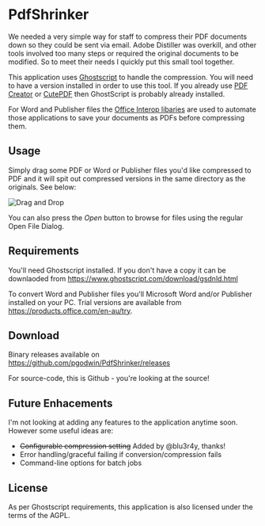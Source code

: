 # PdfShrinker
We needed a very simple way for staff to compress their PDF documents down so they could be sent via email.
Adobe Distiller was overkill, and other tools involved too many steps or required the original documents to
be modified. So to meet their needs I quickly put this small tool together.

This application uses [Ghostscript](https://www.ghostscript.com) to handle the compression. You will need to have a version
installed in order to use this tool. If you already use [PDF Creator](http://www.pdfforge.org/pdfcreator) or 
[CutePDF](http://www.cutepdf.com/) then GhostScript is probably already installed.

For Word and Publisher files the [Office Interop libaries](https://msdn.microsoft.com/en-us/library/15s06t57.aspx) are used
to automate those applications to save your documents as PDFs before compressing them.

## Usage

Simply drag some PDF or Word or Publisher files you'd like compressed to PDF and it will spit out 
compressed versions in the same directory as the originals. See below:

![Drag and Drop](http://i.imgur.com/64PCuYo.gif)

You can also press the *Open* button to browse for files using the regular Open File Dialog.

## Requirements
You'll need Ghostscript installed. If you don't have a copy it can be downlaoded from 
https://www.ghostscript.com/download/gsdnld.html

To convert Word and Publisher files you'll Microsoft Word and/or Publisher installed on your PC. 
Trial versions are available from https://products.office.com/en-au/try.

## Download
Binary releases available on https://github.com/pgodwin/PdfShrinker/releases

For source-code, this is Github - you're looking at the source!

## Future Enhacements
I'm not looking at adding any features to the application anytime soon. However some useful ideas are:
 - ~~Configurable compression setting~~ Added by @blu3r4y, thanks!
 - Error handling/graceful failing if conversion/compression fails
 - Command-line options for batch jobs

## License
As per Ghostscript requirements, this application is also licensed under the terms of the AGPL.

